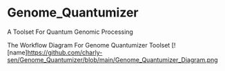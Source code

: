 # Genome_Quantumizer
A Toolset For Quantum Genomic Processing

The Workflow Diagram For Genome Quantumizer Toolset
[![name]https://github.com/charly-sen/Genome_Quantumizer/blob/main/Genome_Quantumizer_Diagram.png
